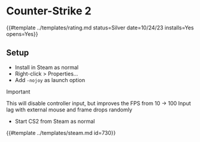 # Counter-Strike 2

{{#template ../templates/rating.md status=Silver date=10/24/23 installs=Yes opens=Yes}}

## Setup

- Install in Steam as normal
- Right-click > Properties...
- Add `-nojoy` as launch option

> [!IMPORTANT]
> This will disable controller input, but improves the FPS from 10 -> 100
> Input lag with external mouse and frame drops randomly

- Start CS2 from Steam as normal

{{#template ../templates/steam.md id=730}}
